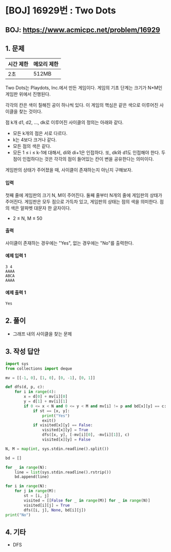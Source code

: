#  [BOJ] 16929번 : Two Dots

## BOJ: https://www.acmicpc.net/problem/16929

## 1. 문제

|시간 제한| 메모리 제한| 
|:----|:----|
|2초|512MB|

Two Dots는 Playdots, Inc.에서 만든 게임이다. 게임의 기초 단계는 크기가 N×M인 게임판 위에서 진행된다.

각각의 칸은 색이 칠해진 공이 하나씩 있다. 이 게임의 핵심은 같은 색으로 이루어진 사이클을 찾는 것이다.

점 k개 d1, d2, ..., dk로 이루어진 사이클의 정의는 아래와 같다.

- 모든 k개의 점은 서로 다르다. 
- k는 4보다 크거나 같다.
- 모든 점의 색은 같다.
- 모든 1 ≤ i ≤ k-1에 대해서, di와 di+1은 인접하다. 또, dk와 d1도 인접해야 한다. 두 점이 인접하다는 것은 각각의 점이 들어있는 칸이 변을 공유한다는 의미이다.

게임판의 상태가 주어졌을 때, 사이클이 존재하는지 아닌지 구해보자.

#### 입력
첫째 줄에 게임판의 크기 N, M이 주어진다. 둘째 줄부터 N개의 줄에 게임판의 상태가 주어진다. 게임판은 모두 점으로 가득차 있고, 게임판의 상태는 점의 색을 의미한다. 점의 색은 알파벳 대문자 한 글자이다.
- 2 ≤ N, M ≤ 50

#### 출력
사이클이 존재하는 경우에는 "Yes", 없는 경우에는 "No"를 출력한다.

#### 예제 입력 1
```
3 4
AAAA
ABCA
AAAA
```
#### 예제 출력 1
```
Yes
```
## 2. 풀이
- 그래프 내의 사이클을 찾는 문제

## 3. 작성 답안
```python
import sys
from collections import deque

mv = [[-1, 0], [1, 0], [0, -1], [0, 1]]

def dfs(d, p, c):
	for i in range(4):
		x = d[0] + mv[i][0]
		y = d[1] + mv[i][1]
		if 0 <= x < N and 0 <= y < M and mv[i] != p and bd[x][y] == c:
			if st == [x, y]:
				print("Yes")
				exit()
			if visited[x][y] == False:
				visited[x][y] = True
				dfs([x, y], [-mv[i][0], -mv[i][1]], c)
				visited[x][y] = False

N, M = map(int, sys.stdin.readline().split())

bd = []

for _ in range(N):
	line = list(sys.stdin.readline().rstrip())
	bd.append(line)

for i in range(N):
	for j in range(M):
		st = [i, j]
		visited = [[False for _ in range(M)] for _ in range(N)]
		visited[i][j] = True
		dfs([i, j], None, bd[i][j])
print("No")
```
## 4. 기타
- DFS